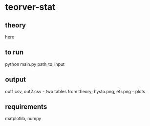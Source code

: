 # teorver-stat
## theory
[here](/README.pdf)
## to run
python main.py path_to_input
## output
out1.csv, out2.csv - two tables from theory;
hysto.png, efr.png - plots
## requirements
matplotlib, numpy
